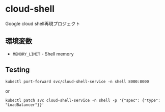# cloud-shell
Google cloud shell再現プロジェクト

## 環境変数
- `MEMORY_LIMIT` - Shell memory

## Testing
```
kubectl port-forward svc/cloud-shell-service -n shell 8000:8000
```
or
```
kubectl patch svc cloud-shell-service -n shell -p '{"spec": {"type": "LoadBalancer"}}'
```
